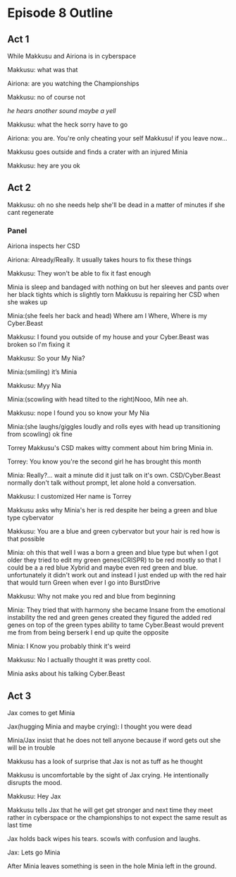 # Episode 8 Outline
## Act 1
While Makkusu and Airiona is in cyberspace

Makkusu: what was that

Airiona: are you watching the Championships

Makkusu: no of course not

*he hears another sound maybe a yell*

Makkusu: what the heck sorry have to go

Airiona: you are. You're only cheating your self Makkusu! if you leave now...

Makkusu goes outside and finds a crater with an injured Minia

Makkusu: hey are you ok

## Act 2
Makkusu: oh no she needs help she'll be dead in a matter of minutes if she cant regenerate


### Panel
Airiona inspects her CSD

  Airiona: Already/Really. It usually takes hours to fix these things

Makkusu: They won't be able to fix it fast enough

Minia is sleep and bandaged with nothing on but her sleeves and pants over her black tights which is slightly torn
Makkusu is repairing her CSD when she wakes up

Minia:(she feels her back and head) Where am I Where, Where is my Cyber.Beast

Makkusu: I found you outside of my house and your Cyber.Beast was broken so I'm fixing it

Makkusu: So your My Nia?

Minia:(smiling) it’s Minia

Makkusu: Myy Nia

Minia:(scowling with head tilted to the right)Nooo, Mih nee ah. 

Makkusu: nope I found you so know your My Nia

Minia:(she laughs/giggles loudly and rolls eyes with head up transitioning from scowling) ok fine

Torrey Makkusu's CSD makes witty comment about him bring Minia in.

Torrey: You know you're the second girl he has brought this month
		
Minia: Really?... wait a minute did it just talk on it's own. CSD/Cyber.Beast normally don't talk without prompt, let alone hold a conversation.

Makkusu: I customized Her name is Torrey


Makkusu asks why Minia's her is red despite her being a green and blue type cybervator

Makkusu: You are a blue and green cybervator but your hair is red how is that possible

Minia: oh this that well I was a born a green and blue type but when I got older they tried to edit my green genes(CRISPR) to be red mostly so that I could be a a red blue Xybrid and maybe even red green and blue. unfortunately it didn't work out and instead I just ended up with the red hair that would turn Green when ever I go into BurstDrive

Makkusu: Why not make you red and blue from beginning

Minia: They tried that with harmony she became Insane from the emotional instability the red and green genes created they figured the added red genes on top of the green types ability to tame Cyber.Beast would prevent me from from being berserk I end up quite the opposite

Minia: I Know you probably think it's weird

Makkusu: No I actually thought it was pretty cool.

Minia asks about his talking Cyber.Beast

## Act 3
Jax comes to get Minia

Jax(hugging Minia and maybe crying): I thought you were dead

Minia/Jax insist that he does not tell anyone because if word gets out she will be in trouble

Makkusu has a look of surprise that Jax is not as tuff as he thought

Makkusu is uncomfortable by the sight of Jax crying. He intentionally disrupts the mood.

Makkusu: Hey Jax

Makkusu tells Jax that he will get get stronger and next time they meet rather in cyberspace or the championships to not expect the same result as last time

Jax holds back wipes his tears. scowls with confusion and laughs.

Jax: Lets go Minia

After Minia leaves something is seen in the hole Minia left in the ground.